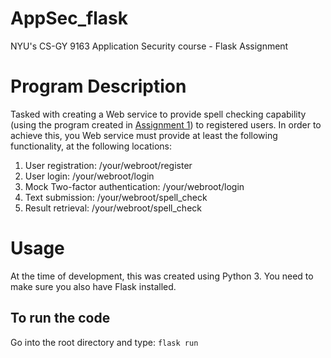 # AppSec_flask
NYU's CS-GY 9163 Application Security course - Flask Assignment

# Program Description
Tasked with creating a Web service to provide spell checking capability (using the program created in [Assignment 1](https://github.com/paoga87/AppSec)) to registered users. In order to achieve this, you Web service must provide at least the following functionality, at the following locations:

1. User registration: /your/webroot/register
2. User login: /your/webroot/login
3. Mock Two-factor authentication: /your/webroot/login
4. Text submission: /your/webroot/spell_check
5. Result retrieval: /your/webroot/spell_check

# Usage
At the time of development, this was created using Python 3. You need to make sure you also have Flask installed.

## To run the code
Go into the root directory and type:
`flask run`
